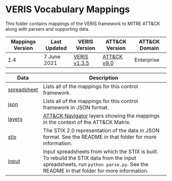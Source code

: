 # VERIS Vocabulary Mappings

This folder contains mappings of the VERIS framework to MITRE ATT&CK along with parsers and supporting data.

| Mappings Version | Last Updated | VERIS Version | ATT&CK Version | ATT&CK Domain |
|---|---|---|---|---|
| 1.4 | 7 June 2021 | [VERIS v1.3.5](http://veriscommunity.net/index.html) | [ATT&CK v9.0](https://attack.mitre.org/resources/versions/) | Enterprise |

| Data | Description |
|---|---|
| [spreadsheet](veris-mappings.xlsx) | Lists all of the mappings for this control framework. |
| [json](veris-mappings.json) | Lists all of the mappings for this control framework in JSON format. |
| [layers](layers) | [ATT&CK Navigator](https://github.com/mitre-attack/attack-navigator) layers showing the mappings in the context of the ATT&CK Matrix. |
| [stix](stix) | The STIX 2.0 representation of the data in JSON format. See the README in that folder for more information. |
| [input](input) | 	Input spreadsheets from which the STIX is built. To rebuild the STIX data from the input spreadsheets, run `python parse.py`. See the README in that folder for more information. |

